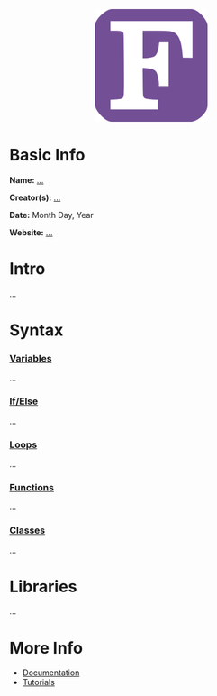 <p align="center"><img width="200" height="200" src="https://github.com/jgphilpott/babel/blob/main/Fortran/logo.png"></p>

# Basic Info

**Name:** [...](wikipedia)

**Creator(s):** [...](github/wikipedia)

**Date:** Month Day, Year

**Website:** [...](?)

# Intro

...

# Syntax

### [Variables](tutorialspoint)

...

### [If/Else](tutorialspoint)

...

### [Loops](tutorialspoint)

...

### [Functions](tutorialspoint)

...

### [Classes](tutorialspoint)

...

# Libraries

...

# More Info

 - [Documentation](?)
 - [Tutorials](tutorialspoint)

